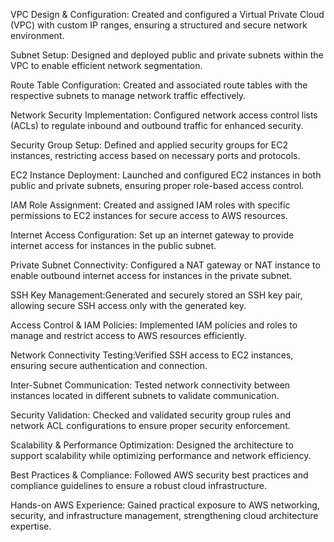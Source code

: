 VPC Design & Configuration: Created and configured a Virtual Private Cloud (VPC) with custom IP ranges, ensuring a structured and secure network environment.  

Subnet Setup: Designed and deployed public and private subnets within the VPC to enable efficient network segmentation.  

Route Table Configuration: Created and associated route tables with the respective subnets to manage network traffic effectively.  

Network Security Implementation: Configured network access control lists (ACLs) to regulate inbound and outbound traffic for enhanced security.  

Security Group Setup: Defined and applied security groups for EC2 instances, restricting access based on necessary ports and protocols. 

EC2 Instance Deployment: Launched and configured EC2 instances in both public and private subnets, ensuring proper role-based access control.  

IAM Role Assignment: Created and assigned IAM roles with specific permissions to EC2 instances for secure access to AWS resources.  

Internet Access Configuration: Set up an internet gateway to provide internet access for instances in the public subnet.  

Private Subnet Connectivity: Configured a NAT gateway or NAT instance to enable outbound internet access for instances in the private subnet.  

SSH Key Management:Generated and securely stored an SSH key pair, allowing secure SSH access only with the generated key.  

Access Control & IAM Policies: Implemented IAM policies and roles to manage and restrict access to AWS resources efficiently.  

Network Connectivity Testing:Verified SSH access to EC2 instances, ensuring secure authentication and connection.  

Inter-Subnet Communication: Tested network connectivity between instances located in different subnets to validate communication. 

Security Validation: Checked and validated security group rules and network ACL configurations to ensure proper security enforcement.  

Scalability & Performance Optimization: Designed the architecture to support scalability while optimizing performance and network efficiency. 

Best Practices & Compliance: Followed AWS security best practices and compliance guidelines to ensure a robust cloud infrastructure. 

Hands-on AWS Experience: Gained practical exposure to AWS networking, security, and infrastructure management, strengthening cloud architecture expertise.

